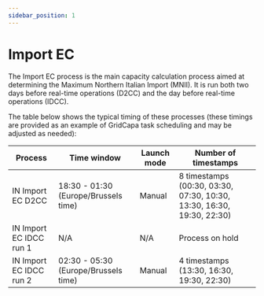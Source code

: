 ```yaml
---
sidebar_position: 1
---
```

# Import EC

The Import EC process is the main capacity calculation process aimed at determining the Maximum Northern Italian Import (MNII).
It is run both two days before real-time operations (D2CC) and the day before real-time operations (IDCC).

The table below shows the typical timing of these processes (these timings are provided as an example of GridCapa task scheduling and may be adjusted as needed):

| Process                 | Time window                          | Launch mode | Number of timestamps                                                   |
|-------------------------|--------------------------------------|-------------|-----------------------------------------------------------------------|
| IN Import EC D2CC       | 18:30 - 01:30 (Europe/Brussels time) | Manual      | 8 timestamps (00:30, 03:30, 07:30, 10:30, 13:30, 16:30, 19:30, 22:30) |
| IN Import EC IDCC run 1 | N/A                                  | N/A         | Process on hold                                                       |
| IN Import EC IDCC run 2 | 02:30 - 05:30 (Europe/Brussels time) | Manual      | 4 timestamps (13:30, 16:30, 19:30, 22:30)                             |

